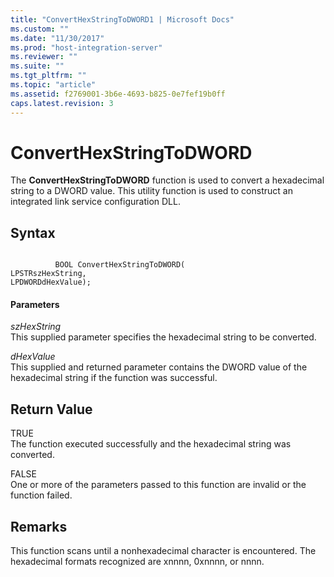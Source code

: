```yaml
---
title: "ConvertHexStringToDWORD1 | Microsoft Docs"
ms.custom: ""
ms.date: "11/30/2017"
ms.prod: "host-integration-server"
ms.reviewer: ""
ms.suite: ""
ms.tgt_pltfrm: ""
ms.topic: "article"
ms.assetid: f2769001-3b6e-4693-b825-0e7fef19b0ff
caps.latest.revision: 3
---
```

# ConvertHexStringToDWORD
The **ConvertHexStringToDWORD** function is used to convert a hexadecimal string to a DWORD value. This utility function is used to construct an integrated link service configuration DLL.  
  
## Syntax  
  
```  
  
          BOOL ConvertHexStringToDWORD(   
LPSTRszHexString,  
LPDWORDdHexValue);  
```  
  
#### Parameters  
 *szHexString*  
 This supplied parameter specifies the hexadecimal string to be converted.  
  
 *dHexValue*  
 This supplied and returned parameter contains the DWORD value of the hexadecimal string if the function was successful.  
  
## Return Value  
 TRUE  
 The function executed successfully and the hexadecimal string was converted.  
  
 FALSE  
 One or more of the parameters passed to this function are invalid or the function failed.  
  
## Remarks  
 This function scans until a nonhexadecimal character is encountered. The hexadecimal formats recognized are xnnnn, 0xnnnn, or nnnn.